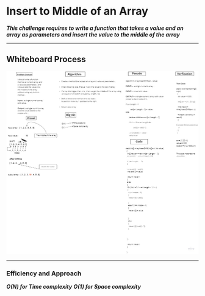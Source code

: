 ﻿# Insert to Middle of an Array 

***This challenge requires to write a function that takes a value and an array as parameters and  insert the value to the middle of the array***

---

## Whiteboard Process


![IMG](UpdatedWhiteBoard.jpg)

---

### Efficiency and Approach

***O(N) for Time complexity***
***O(1) for Space complexity***